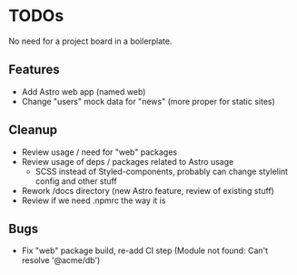 # TODOs

No need for a project board in a boilerplate.

## Features
- Add Astro web app (named web)
- Change "users" mock data for "news" (more proper for static sites)

## Cleanup
- Review usage / need for "web" packages
- Review usage of deps / packages related to Astro usage
  - SCSS instead of Styled-components, probably can change stylelint config and other stuff
- Rework /docs directory (new Astro feature, review of existing stuff)
- Review if we need .npmrc the way it is

## Bugs

- Fix "web" package build, re-add CI step (Module not found: Can't resolve '@acme/db')
